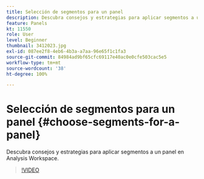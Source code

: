 ```yaml
---
title: Selección de segmentos para un panel
description: Descubra consejos y estrategias para aplicar segmentos a un panel en Analysis Workspace.
feature: Panels
kt: 11550
role: User
level: Beginner
thumbnail: 3412023.jpg
exl-id: 087ee2f8-4eb6-4b3a-a7aa-96e65f1c1fa3
source-git-commit: 84984ad9bf65cfc69117e40ac0e0cfe503cac5e5
workflow-type: tm+mt
source-wordcount: '38'
ht-degree: 100%

---
```


# Selección de segmentos para un panel {#choose-segments-for-a-panel}

Descubra consejos y estrategias para aplicar segmentos a un panel en Analysis Workspace.

>[!VIDEO](https://video.tv.adobe.com/v/3412023/?quality=12&learn=on)
